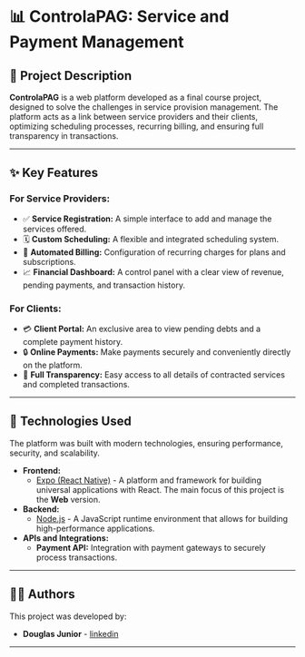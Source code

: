 # 📊 ControlaPAG: Service and Payment Management

## 📝 Project Description

**ControlaPAG** is a web platform developed as a final course project, designed to solve the challenges in service provision management. The platform acts as a link between service providers and their clients, optimizing scheduling processes, recurring billing, and ensuring full transparency in transactions.

---

## ✨ Key Features

### For Service Providers:

- ✅ **Service Registration:** A simple interface to add and manage the services offered.
- 🗓️ **Custom Scheduling:** A flexible and integrated scheduling system.
- 💸 **Automated Billing:** Configuration of recurring charges for plans and subscriptions.
- 📈 **Financial Dashboard:** A control panel with a clear view of revenue, pending payments, and transaction history.

### For Clients:

- 💳 **Client Portal:** An exclusive area to view pending debts and a complete payment history.
- 🔒 **Online Payments:** Make payments securely and conveniently directly on the platform.
- 📄 **Full Transparency:** Easy access to all details of contracted services and completed transactions.

---

## 🚀 Technologies Used

The platform was built with modern technologies, ensuring performance, security, and scalability.

- **Frontend:**
  - [Expo (React Native)](https://expo.dev/) - A platform and framework for building universal applications with React. The main focus of this project is the **Web** version.
- **Backend:**
  - [Node.js](https://nodejs.org/) - A JavaScript runtime environment that allows for building high-performance applications.
- **APIs and Integrations:**
  - **Payment API:** Integration with payment gateways to securely process transactions.

---

## 👨‍💻 Authors

This project was developed by:

- **Douglas Junior** - [linkedin](https://www.linkedin.com/in/dg-junior/)

---
